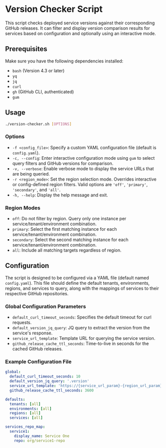 # Version Checker Script

This script checks deployed service versions against their corresponding GitHub releases. It can filter and display version comparison results for services based on configuration and optionally using an interactive mode.

## Prerequisites

Make sure you have the following dependencies installed:

- `bash` (Version 4.3 or later)
- `yq`
- `jq`
- `curl`
- `gh` (GitHub CLI, authenticated)
- `gum`

## Usage

```sh
./version-checker.sh [OPTIONS]
```

### Options

- `-f <config_file>`: Specify a custom YAML configuration file (default is `config.yaml`).
- `-c, --config`: Enter interactive configuration mode using `gum` to select query filters and GitHub versions for comparison.
- `-v, --verbose`: Enable verbose mode to display the service URLs that are being queried.
- `-r <region_mode>`: Set the region selection mode. Overrides interactive or config-defined region filters. Valid options are `'off'`, `'primary'`, `'secondary'`, and `'all'`.
- `-h, --help`: Display the help message and exit.

### Region Modes

- `off`: Do not filter by region. Query only one instance per service/tenant/environment combination.
- `primary`: Select the first matching instance for each service/tenant/environment combination.
- `secondary`: Select the second matching instance for each service/tenant/environment combination.
- `all`: Include all matching targets regardless of region.

## Configuration

The script is designed to be configured via a YAML file (default named `config.yaml`). This file should define the default tenants, environments, regions, and services to query, along with the mappings of services to their respective GitHub repositories.

### Global Configuration Parameters

- `default_curl_timeout_seconds`: Specifies the default timeout for curl requests.
- `default_version_jq_query`: JQ query to extract the version from the service's response.
- `service_url_template`: Template URL for querying the service version.
- `github_release_cache_ttl_seconds`: Time-to-live in seconds for the cached GitHub releases.

### Example Configuration File

```yaml
global:
  default_curl_timeout_seconds: 10
  default_version_jq_query: '.version'
  service_url_template: 'https://{service_url_param}-{region_url_param}-service.com/{effective_tenant}/{effective_env}/version'
  github_release_cache_ttl_seconds: 3600

defaults:
  tenants: [all]
  environments: [all]
  regions: [all]
  services: [all]

services_repo_map:
  service1:
    display_name: Service One
    repo: org/service1-repo
```
